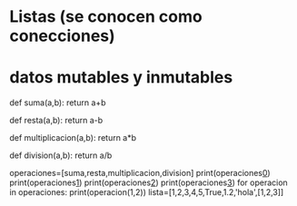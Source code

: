 # Listas (se conocen como conecciones)
# datos mutables y inmutables

def suma(a,b):
    return a+b

def resta(a,b):
    return a-b

def multiplicacion(a,b):
    return a*b

def division(a,b):
    return a/b

operaciones=[suma,resta,multiplicacion,division]
print(operaciones[0](1,2))
print(operaciones[1](1,2))
print(operaciones[2](1,2))
print(operaciones[3](1,2))
for operacion in operaciones:
    print(operacion(1,2)) 
lista=[1,2,3,4,5,True,1.2,'hola',[1,2,3]]
